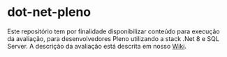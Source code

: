 # **dot-net-pleno**

Este repositório tem por finalidade disponibilizar conteúdo para execução da avaliação, para desenvolvedores Pleno utilizando a stack .Net 8 e SQL Server. A descrição da avaliação está descrita em nosso [Wiki](https://github.com/StallosTecnologia/dot-net-pleno/wiki "Wiki").
